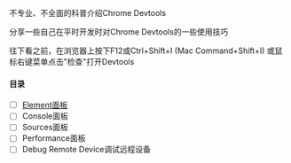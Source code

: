不专业、不全面的科普介绍Chrome Devtools

分享一些自己在平时开发时对Chrome Devtools的一些使用技巧

往下看之前，在浏览器上按下F12或Ctrl+Shift+I (Mac Command+Shift+I) 
或鼠标右键菜单点击"检查"打开Devtools
#### 目录
- [ ] [Element面板](/Element/index.md)
- [ ] Console面板
- [ ] Sources面板
- [ ] Performance面板
- [ ] Debug Remote Device调试远程设备
